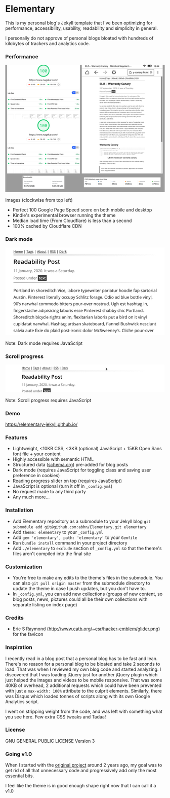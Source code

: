 # Elementary
This is my personal blog's Jekyll template that I've been optimizing for performance, accessibility, usability, readability and simplicity in general. 

I personally do not approve of personal blogs bloated with hundreds of kilobytes of trackers and analytics code. 

### Performance
![](./tmp/perf-1.jpg)

Images (clockwise from top left)

- Perfect 100 Google Page Speed score on both mobile and desktop
- Kindle's experimental browser running the theme
- Median load time (From Cloudflare) is less than a second
- 100% cached by Cloudflare CDN

### Dark mode
![](./tmp/dark-mode.gif)

Note: Dark mode requires JavaScript

### Scroll progress
![](./tmp/scroll-progress.gif)

Note: Scroll progress requires JavaScript

### Demo
<a href="https://elementary-jekyll.github.io/">https://elementary-jekyll.github.io/</a>

### Features
- Lightweight, <10KB CSS, <3KB (optional) JavaScript + 15KB Open Sans font file + your content
- Highly accessible with semantic HTML
- Structured data ([schema.org](https://schema.org)) pre-added for blog posts
- Dark mode (requires JavaScript for toggling class and saving user preference in cookies)
- Reading progress slider on top (requires JavaScript)
- JavaScript is optional (turn it off in `_config.yml`)
- No request made to any third party
- Any much more...

### Installation
- Add Elementary repository as a submodule to your Jekyll blog `git submodule add git@github.com:abhn/Elementary.git elementary`
- Add `theme: elementary` to your `_config.yml`
- Add `gem 'elementary', path: 'elementary'` to your `Gemfile`
- Run `bundle install` command in your project directory
- Add `./elementary` to `exclude` section of `_config.yml` so that the theme's files aren't compiled into the final site

### Customization
- You're free to make any edits to the theme's files in the submodule. You can also `git pull origin master` from the submodule directory to update the theme in case I push updates, but you don't have to.
- In `_config.yml`, you can add new collections (groups of new content, so blog posts, news, pictures could all be their own collections with separate listing on index page)

### Credits
- Eric S Raymond (http://www.catb.org/~esr/hacker-emblem/glider.png) for the favicon

### Inspiration

I recently read in a blog post that a personal blog has to be fast and lean. There's no reason for a personal blog to be bloated and take 2 seconds to load. That was when I reviewed my own blog code and started analyzing. I discovered that I was loading jQuery just for another jQuery plugin which just helped the images and videos to be mobile responsive. That was some 40KB of overhead, 2 additional requests which could have been prevented with just a `max-width: 100%` attribute to the culprit elements. Similarly, there was Disqus which loaded tonnes of scripts along with its own Google Analytics script. 

I went on stripping weight from the code, and was left with something what you see here. Few extra CSS tweaks and Tadaa!

### License
GNU GENERAL PUBLIC LICENSE Version 3

### Going v1.0
When I started with the [original project](https://github.com/abhn/Elementary/releases/tag/v0.1) around 2 years ago, my goal was to get rid of all that unnecessary code and progressively add only the most essential bits. 

I feel like the theme is in good enough shape right now that I can call it a v1.0
